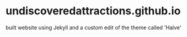 # undiscoveredattractions.github.io
built website using Jekyll and a custom edit of the theme called 'Halve'
